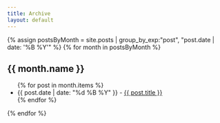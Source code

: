 ```yaml
---
title: Archive
layout: default
---
```


{% assign postsByMonth = site.posts | group_by_exp:"post", "post.date | date: '%B %Y'" %}
{% for month in postsByMonth %}
  <h2>{{ month.name }}</h2>
  <ul>
    {% for post in month.items %}
      <li>{{ post.date | date: "%d %B %Y" }} - <a href="{{ post.url }}">{{ post.title }}</a></li>
    {% endfor %}
  </ul>
{% endfor %}

